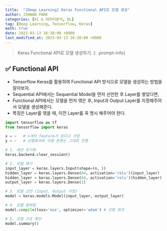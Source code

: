 ```yaml
---
title:  "[Deep Learning] Keras Functional API로 모델 생성"
author: JIHWAN PARK
categories: [AI & 데이터분석, DL]
tag: [Deep Learning, Tensorflow, Keras]
math: true
date: 2023-03-13 16:30:00 +0900
last_modified_at: 2023-03-13 16:30:00 +0900
---
```

> Keras Functional API로 모델 생성하기.
{: .prompt-info}

## ✅ Functional API
- Tensorflow Keras를 활용하여 Functional API 방식으로 모델을 생성하는 방법을 알아보자.
- Sequential API에서는 Sequential Model을 먼저 선언한 후 Layer를 쌓았다면,
- Functional API에서는 모델을 먼저 엮은 후, Input과 Output Layer를 지정해주어서 모델을 생성해준다. 
- 특징은 Layer를 엮을 때, 이전 Layer를 꼭 명시 해주어야 한다.

```python
import tensorflow as tf
from tensorflow import keras

x = ~   # n개의 feature가 있다고 가정
y = ~   # 선형회귀와 이중 분류는 그대로 진행

# 1. 세션 초기화
keras.backend.clear_session()

# 2. 모델 엮기
input_layer = keras.layers.Input(shape=(n, ))
hidden_layer = keras.layers.Dense(64, activation='relu')(input_layer)
hidden_layer = keras.layers.Dense(64, activation='relu')(hidden_layer)
output_layer = keras.layers.Dense(1)

# 3. 모델 선언 (Input, Output 지정)
model = keras.models.Model(input_layer, output_layer)

# 4. 모델 컴파일
model.compile(loss='mse', optimizer='adam') # 선형 회귀

# 5. 모델 구조 확인
model.summary()
```
